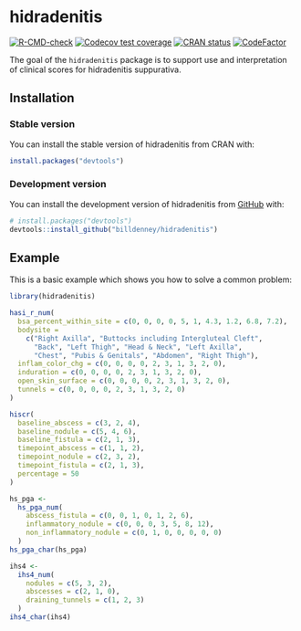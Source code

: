 # hidradenitis

<!-- badges: start -->
[![R-CMD-check](https://github.com/billdenney/hidradenitis/actions/workflows/R-CMD-check.yaml/badge.svg)](https://github.com/billdenney/hidradenitis/actions/workflows/R-CMD-check.yaml)
[![Codecov test coverage](https://codecov.io/gh/billdenney/hidradenitis/branch/main/graph/badge.svg)](https://app.codecov.io/gh/billdenney/hidradenitis?branch=main)
[![CRAN status](https://www.r-pkg.org/badges/version/hidradenitis)](https://CRAN.R-project.org/package=hidradenitis)
[![CodeFactor](https://www.codefactor.io/repository/github/billdenney/hidradenitis/badge)](https://www.codefactor.io/repository/github/billdenney/hidradenitis)
<!-- badges: end -->

The goal of the `hidradenitis` package is to support use and interpretation of
clinical scores for hidradenitis suppurativa.

## Installation

### Stable version

You can install the stable version of hidradenitis from CRAN with:

``` r
install.packages("devtools")
```

### Development version

You can install the development version of hidradenitis from [GitHub](https://github.com/) with:

``` r
# install.packages("devtools")
devtools::install_github("billdenney/hidradenitis")
```

## Example

This is a basic example which shows you how to solve a common problem:

``` r
library(hidradenitis)

hasi_r_num(
  bsa_percent_within_site = c(0, 0, 0, 0, 5, 1, 4.3, 1.2, 6.8, 7.2),
  bodysite =
    c("Right Axilla", "Buttocks including Intergluteal Cleft",
      "Back", "Left Thigh", "Head & Neck", "Left Axilla",
      "Chest", "Pubis & Genitals", "Abdomen", "Right Thigh"),
  inflam_color_chg = c(0, 0, 0, 0, 2, 3, 1, 3, 2, 0),
  induration = c(0, 0, 0, 0, 2, 3, 1, 3, 2, 0),
  open_skin_surface = c(0, 0, 0, 0, 2, 3, 1, 3, 2, 0),
  tunnels = c(0, 0, 0, 0, 2, 3, 1, 3, 2, 0)
)

hiscr(
  baseline_abscess = c(3, 2, 4),
  baseline_nodule = c(5, 4, 6),
  baseline_fistula = c(2, 1, 3),
  timepoint_abscess = c(1, 1, 2),
  timepoint_nodule = c(2, 3, 2),
  timepoint_fistula = c(2, 1, 3),
  percentage = 50
)

hs_pga <-
  hs_pga_num(
    abscess_fistula = c(0, 0, 1, 0, 1, 2, 6),
    inflammatory_nodule = c(0, 0, 0, 3, 5, 8, 12),
    non_inflammatory_nodule = c(0, 1, 0, 0, 0, 0, 0)
  )
hs_pga_char(hs_pga)

ihs4 <-
  ihs4_num(
    nodules = c(5, 3, 2),
    abscesses = c(2, 1, 0),
    draining_tunnels = c(1, 2, 3)
  )
ihs4_char(ihs4)

```
